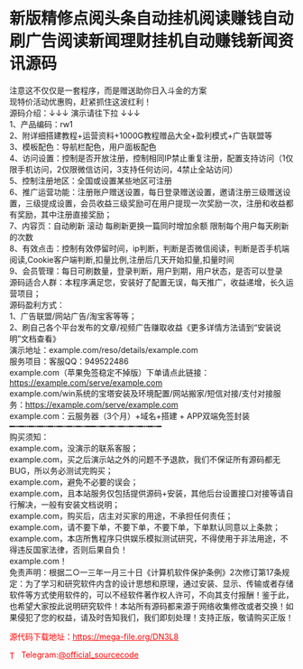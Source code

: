 # 新版精修点阅头条自动挂机阅读赚钱自动刷广告阅读新闻理财挂机自动赚钱新闻资讯源码

注意这不仅仅是一套程序，而是赠送助你日入斗金的方案<br>现特价活动优惠购，赶紧抓住这波红利！<br>源码介绍：↓↓↓  演示请往下拉   ↓↓↓<br>1、产品编码：rw1<br>2、附详细搭建教程+运营资料+1000G教程赠品大全+盈利模式+广告联盟等<br>3、模板配色：导航栏配色，用户面板配色<br>4、访问设置：控制是否开放注册，控制相同IP禁止重复注册，配置支持访问（1仅限手机访问，2仅限微信访问，3支持任何访问，4禁止全站访问）<br>5、控制注册地区：全国或设置某些地区可注册<br>       6、推广运营功能：注册账户赠送设置，每日登录赠送设置，邀请注册三级赠送设置，三级提成设置，会员收益三级奖励可在用户提现一次奖励一次，注册和收益都有奖励，其中注册直接奖励；<br>7、内容页：自动刷新 滚动 每刷新更换一篇同时增加余额 限制每个用户每天刷新的次数<br>8、有效点击：控制有效停留时间，ip判断，判断是否微信阅读，判断是否手机端阅读,Cookie客户端判断,扣量比例,注册后几天开始扣量,扣量时间<br>9、会员管理：每日可刷数量，登录判断，用户到期，用户状态，是否可以登录<br>源码适合人群：本程序满足您，安装好了配置无误，每天推广，收益递增，长久运营项目；<br>源码盈利方式：<br>1、广告联盟/网站广告/淘宝客等等；<br>2、刷自己各个平台发布的文章/视频广告赚取收益《更多详情方法请到“安装说明”文档查看》<br>演示地址：example.com/reso/details/example.com<br>服务项目：客服QQ：949522486<br>example.com（苹果免签稳定不掉版）下单请点此链接：https://example.com/serve/example.com<br>example.com/win系统的宝塔安装及环境配置/网站搬家/短信对接/支付对接服务：https://example.com/serve/example.com<br>example.com：云服务器（3个月）+域名+搭建 + APP双端免签封装<br>━┅━┅━┅━┅━┅━┅━┅━┅━━┅━┅━┅━┅━┅━┅━┅━<br>购买须知：      <br>example.com，没演示的联系客服；<br>example.com，买之后演示站之外的问题不予退款，我们不保证所有源码都无BUG，所以务必测试完购买；<br>example.com，避免不必要的误会；<br>example.com，且本站服务仅包括提供源码+安装，其他后台设置接口对接等请自行解决，一般有安装文档说明；<br>example.com，购买后，店主对买家的用途，不承担任何责任；<br>example.com，请不要下单，不要下单，不要下单，下单默认同意以上条款；<br>example.com，本店所售程序只供娱乐模拟测试研究，不得使用于非法用途，不得违反国家法律，否则后果自负！<br>example.com！<br>免责声明：根据二○一三年一月三十日《计算机软件保护条例》2次修订第17条规定：为了学习和研究软件内含的设计思想和原理，通过安装、显示、传输或者存储软件等方式使用软件的，可以不经软件著作权人许可，不向其支付报酬！鉴于此，也希望大家按此说明研究软件！本站所有源码都来源于网络收集修改或者交换！如果侵犯了您的权益，请及时告知我们，我们即刻处理！支持正版，敬请购买正版！<br>


<p style="color: red;">源代码下载地址：<a href="https://mega-file.org/DN3L8" style="color: red;">https://mega-file.org/DN3L8</a></p><p style="color: red;"><img src="https://cdn-icons-png.flaticon.com/512/2111/2111646.png" alt="Telegram Icon" style="width: 16px; vertical-align: middle; margin-right: 5px;">Telegram:<a href="https://t.me/official_sourcecode" style="color: red;">@official_sourcecode</a></p>